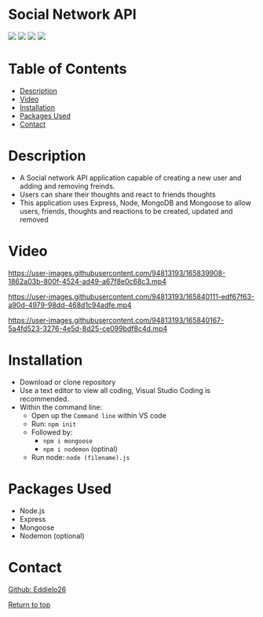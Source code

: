 # Social Network API

![](https://img.shields.io/badge/Javascript-yellow.svg)
![](https://img.shields.io/badge/Express-red.svg)
![](https://img.shields.io/badge/Node.js-green.svg)
![](https://img.shields.io/badge/Mongoose-blue.svg)

# Table of Contents
* [Description](#description)
* [Video](#video)
* [Installation](#installation)
* [Packages Used](#packages-used)
* [Contact](#contact)


# Description
* A Social network API application capable of creating a new user and adding and removing freinds. 
* Users can share their thoughts and react to friends thoughts 
* This application uses Express, Node, MongoDB and Mongoose to allow users, friends, thoughts and reactions to be created, updated and removed

# Video



https://user-images.githubusercontent.com/94813193/165839908-1862a03b-800f-4524-ad49-a67f8e0c68c3.mp4




https://user-images.githubusercontent.com/94813193/165840111-edf67f63-a90d-4979-98dd-468d1c94adfe.mp4





https://user-images.githubusercontent.com/94813193/165840167-5a4fd523-3276-4e5d-8d25-ce099bdf8c4d.mp4



# Installation

* Download or clone repository
* Use a text editor to view all coding, Visual Studio Coding is recommended.
* Within the command line:
   * Open up the <code>Command line</code> within VS code
   * Run: <code>npm init</code>
   * Followed by: 
        * <code>npm i mongoose</code>
        * <code>npm i nodemon</code> (optinal)
   * Run node: <code>node (filename).js</code>


# Packages Used
  * Node.js
  * Express
  * Mongoose
  * Nodemon (optional)
 
# Contact
<a href="https://github.com/Eddielo26">Github: Eddielo26</a>




[Return to top](#social-network-api)
